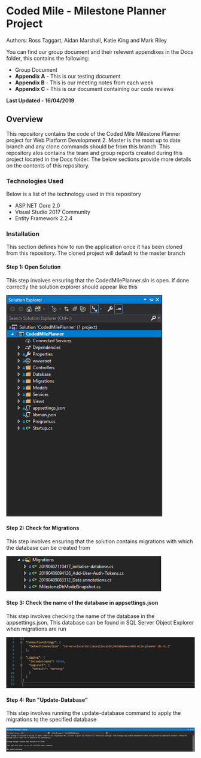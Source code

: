 # Coded Mile - Milestone Planner Project

<p>Authors: Ross Taggart, Aidan Marshall, Katie King and Mark Riley</p>
<p>You can find our group document and their relevent appendixes in the Docs folder, this contains the following:</p>
<ul>
  <li>Group Document</li>
  <li><strong>Appendix A</strong> - This is our testing document</li>
  <li><strong>Appendix B</strong> - This is our meeting notes from each week</li>
  <li><strong>Appendix C</strong> - This is our document containing our code reviews</li>
</ul>

<span><strong>Last Updated - 16/04/2019</strong></span>

<h2>Overview</h2>

<p>This repository contains the code of the Coded Mile Milestone Planner project for Web Platform Development 2. Master is the most
up to date branch and any clone commands should be from this branch. This repository alos contains the team and group reports created
during this project located in the Docs folder. The below sections provide more details on the contents of this repository.</p>

<h3>Technologies Used</h3>

<p>Below is a list of the technology used in this repository</p>

<ul>
  <li>ASP.NET Core 2.0</li>
  <li>Visual Studio 2017 Community</li>
  <li>Entity Framework 2.2.4</li>
</ul>

<h3>Installation</h3>

<p>This section defines how to run the application once it has been cloned from this repository. The cloned project will default
to the master branch</p>

<h4>Step 1: Open Solution</h4>

<p>This step involves ensuring that the CodedMilePlanner.sln is open. If done correctly the solution explorer should appear like this</p>

<img src="https://github.com/rtaggart16/MilestonePlanner/blob/master/img/sol_exp.PNG" />

<h4>Step 2: Check for Migrations</h4>

<p>This step involves ensuring that the solution contains migrations with which the database can be created from</p>

<img src="https://github.com/rtaggart16/MilestonePlanner/blob/master/img/migrations.PNG" />

<h4>Step 3: Check the name of the database in appsettings.json</h4>

<p>This step involves checking the name of the database in the appsettings.json. This database can be found in SQL Server Object Explorer when migrations are run</p>

<img src="https://github.com/rtaggart16/MilestonePlanner/blob/master/img/appsettings.PNG" />

<h4>Step 4: Run "Update-Database"</h4>

<p>This step involves running the update-database command to apply the migrations to the specified database</p>

<img src="https://github.com/rtaggart16/MilestonePlanner/blob/master/img/pcg_man.PNG" />
